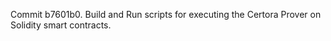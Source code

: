 Commit b7601b0.                    Build and Run scripts for executing the Certora Prover on Solidity smart contracts.